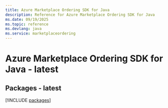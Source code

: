 ```yaml
---
title: Azure Marketplace Ordering SDK for Java
description: Reference for Azure Marketplace Ordering SDK for Java
ms.date: 09/19/2025
ms.topic: reference
ms.devlang: java
ms.service: marketplaceordering
---
```

# Azure Marketplace Ordering SDK for Java - latest
## Packages - latest
[!INCLUDE [packages](marketplace-ordering-index.md)]